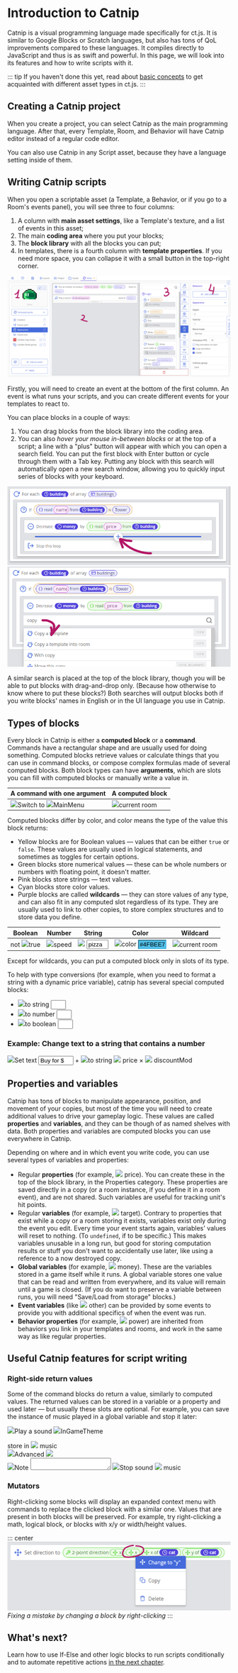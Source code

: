 # Introduction to Catnip

Catnip is a visual programming language made specifically for ct.js. It is similar to Google Blocks or Scratch languages, but also has tons of QoL improvements compared to these languages. It compiles directly to JavaScript and thus is as swift and powerful. In this page, we will look into its features and how to write scripts with it.

::: tip
If you haven't done this yet, read about [basic concepts](../ct-concepts.md) to get acquainted with different asset types in ct.js.
:::

## Creating a Catnip project

When you create a project, you can select Catnip as the main programming language. After that, every Template, Room, and Behavior will have Catnip editor instead of a regular code editor.

You can also use Catnip in any Script asset, because they have a language setting inside of them.

## Writing Catnip scripts

When you open a scriptable asset (a Template, a Behavior, or if you go to a Room's events panel), you will see three to four columns:

1. A column with **main asset settings**, like a Template's texture, and a list of events in this asset;
2. The main **coding area** where you put your blocks;
3. The **block library** with all the blocks you can put;
4. In templates, there is a fourth column with **template properties**. If you need more space, you can collapse it with a small button in the top-right corner.

![Four columns when coding templates](../images/learnCatnip/codingPanes.png)

Firstly, you will need to create an event at the bottom of the first column. An event is what runs your scripts, and you can create different events for your templates to react to.

You can place blocks in a couple of ways:

1. You can drag blocks from the block library into the coding area.
2. You can also _hover your mouse in-between blocks_ or at the top of a script; a line with a "plus" button will appear with which you can open a search field. You can put the first block with Enter button or cycle through them with a Tab key. Putting any block with this search will automatically open a new search window, allowing you to quickly input series of blocks with your keyboard.

![Opening a search menu in Catnip](../images/learnCatnip/searchButton.png)
![Searching blocks in catnip](../images/learnCatnip/searchMenu.png)

A similar search is placed at the top of the block library, though you will be able to put blocks with drag-and-drop only. (Because how otherwise to know where to put these blocks?) Both searches will output blocks both if you write blocks' names in English or in the UI language you use in Catnip.

## Types of blocks

Every block in Catnip is either a **computed block** or a **command**. Commands have a rectangular shape and are usually used for doing something. Computed blocks retrieve values or calculate things that you can use in command blocks, or compose complex formulas made of several computed blocks. Both block types can have **arguments**, which are slots you can fill with computed blocks or manually write a value in.

| A command with one argument | A computed block |
|-|-|
| <catnip-block class=" command void   selected">  <img src="/assets/icons/room.svg" class="feather"><span class="catnip-block-aTextLabel">Switch to</span>          <span class="catnip-block-aConstantInput menu string ">   <img src="/assets/icons/image.svg" class="feather"><span>MainMenu</span></span>     </catnip-block> | <catnip-block class=" computed wildcard wildcard  ">  <img src="/assets/icons/room.svg" class="feather"><span class="catnip-block-aTextLabel">current room</span>     </catnip-block> |

Computed blocks differ by color, and color means the type of the value this block returns:

- Yellow blocks are for Boolean values — values that can be either `true` or `false`. These values are usually used in logical statements, and sometimes as toggles for certain options.
- Green blocks store numerical values — these can be whole numbers or numbers with floating point, it doesn't matter.
- Pink blocks store strings — text values.
- Cyan blocks store color values.
- Purple blocks are called **wildcards** — they can store values of any type, and can also fit in any computed slot regardless of its type. They are usually used to link to other copies, to store complex structures and to store data you define.

| Boolean | Number | String | Color | Wildcard |
| - | - | - | - | - |
| <catnip-block class=" computed boolean wildcard  ">  <span class="catnip-block-aTextLabel">not</span>         <catnip-block class=" computed boolean boolean constant ">  <img src="/assets/icons/bool.svg" class="feather"><span class="catnip-block-aTextLabel">true</span>     </catnip-block>      </catnip-block> | <catnip-block class=" computed number wildcard  ">  <img src="/assets/icons/move.svg" class="feather"><span class="catnip-block-aTextLabel">speed</span>     </catnip-block> | <catnip-block class=" computed string wildcard  ">  <img src="/assets/icons/string.svg" class="feather">          <input type="text" class="catnip-block-aConstantInput string " style=" width: 5.5ch;    " value="pizza" readonly="readonly">     </catnip-block> | <catnip-block class=" computed color wildcard  ">  <img src="/assets/icons/droplet.svg" class="feather"><span class="catnip-block-aTextLabel">color</span>          <input type="text" class="catnip-block-aConstantInput color " style=" width: 7.5ch; background-color: #4FBEE7; border-color: #4FBEE7; color: black; " value="#4FBEE7" readonly="readonly">     </catnip-block> | <catnip-block class=" computed wildcard wildcard  ">  <img src="/assets/icons/room.svg" class="feather"><span class="catnip-block-aTextLabel">current room</span>     </catnip-block> |

Except for wildcards, you can put a computed block only in slots of its type.

To help with type conversions (for example, when you need to format a string with a dynamic price variable), catnip has several special computed blocks:

- <catnip-block class=" computed string wildcard  ">  <img src="/assets/icons/string.svg" class="feather"><span class="catnip-block-aTextLabel">to string</span>          <input type="text" class="catnip-block-aConstantInput wildcard invalid" style=" width: 3.5ch;    " readonly="readonly">     </catnip-block>
- <catnip-block class=" computed number wildcard  ">  <img src="/assets/icons/sort-numerically.svg" class="feather"><span class="catnip-block-aTextLabel">to number</span>          <input type="text" class="catnip-block-aConstantInput wildcard invalid" style=" width: 3.5ch;    " readonly="readonly">     </catnip-block>
- <catnip-block class=" computed boolean wildcard  ">  <img src="/assets/icons/bool.svg" class="feather"><span class="catnip-block-aTextLabel">to boolean</span>          <input type="text" class="catnip-block-aConstantInput wildcard invalid" style=" width: 3.5ch;    " readonly="readonly">     </catnip-block>

### Example: Change text to a string that contains a number

<catnip-block class=" command    selected">  <img src="/assets/icons/font.svg" class="feather"><span class="catnip-block-aTextLabel">Set text</span>         <catnip-block class=" computed string string  ">            <input type="text" class="catnip-block-aConstantInput string " style=" width: 9.5ch;    " value="Buy for $" readonly="readonly"> <span class="catnip-block-aTextLabel">+</span>                  <catnip-block class=" computed string string  ">  <img src="/assets/icons/string.svg" class="feather"><span class="catnip-block-aTextLabel">to string</span>         <catnip-block class=" computed number wildcard  ">           <catnip-block class=" computed wildcard number userdefined ">  <img src="/assets/icons/archive.svg" class="feather"> <span class="catnip-block-aTextLabel">price</span>              </catnip-block>  <span class="catnip-block-aTextLabel">×</span>                  <catnip-block class=" computed wildcard number userdefined ">  <img src="/assets/icons/archive.svg" class="feather"> <span class="catnip-block-aTextLabel">discountMod</span>              </catnip-block>      </catnip-block>      </catnip-block>      </catnip-block>      </catnip-block>

## Properties and variables

Catnip has tons of blocks to manipulate appearance, position, and movement of your copies, but most of the time you will need to create additional values to drive your gameplay logic. These values are called **properties** and **variables**, and they can be though of as named shelves with data. Both properties and variables are computed blocks you can use everywhere in Catnip.

Depending on where and in which event you write code, you can use several types of variables and properties:

- Regular **properties** (for example, <catnip-block class=" computed wildcard number userdefined ">  <img src="/assets/icons/archive.svg" class="feather"> <span class="catnip-block-aTextLabel">price</span></catnip-block>). You can create these in the top of the block library, in the Properties category. These properties are saved directly in a copy (or a room instance, if you define it in a room event), and are not shared. Such variables are useful for tracking unit's hit points.
- Regular **variables** (for example, <catnip-block class=" computed wildcard wildcard userdefined ">  <img src="/assets/icons/clock.svg" class="feather"> <span class="catnip-block-aTextLabel">target</span></catnip-block>). Contrary to properties that exist while a copy or a room storing it exists, variables exist only during the event you edit. Every time your event starts again, variables' values will reset to nothing. (To `undefined`, if to be specific.) This makes variables unusable in a long run, but good for storing computation results or stuff you don't want to accidentally use later, like using a reference to a now destroyed copy.
- **Global variables** (for example, <catnip-block class=" computed wildcard wildcard userdefined ">  <img src="/assets/icons/circle.svg" class="feather"> <span class="catnip-block-aTextLabel">money</span></catnip-block>). These are the variables stored in a game itself while it runs. A global variable stores one value that can be read and written from everywhere, and its value will remain until a game is closed. (If you do want to preserve a variable between runs, you will need "Save/Load from storage" blocks.)
- **Event variables** (like <catnip-block class=" computed wildcard wildcard userdefined ">  <img src="/assets/icons/bell.svg" class="feather"> <span class="catnip-block-aTextLabel">other</span></catnip-block>) can be provided by some events to provide you with additional specifics of when the event was run.
- **Behavior properties** (for example, <catnip-block class=" computed wildcard wildcard userdefined ">  <img src="/assets/icons/behavior.svg" class="feather"> <span class="catnip-block-aTextLabel">power</span></catnip-block>) are inherited from behaviors you link in your templates and rooms, and work in the same way as like regular properties.

## Useful Catnip features for script writing

### Right-side return values
Some of the command blocks do return a value, similarly to computed values. The returned values can be stored in a variable or a property and used later — but usually these slots are optional. For example, you can save the instance of music played in a global variable and stop it later:

<catnip-block class=" command    selected">  <img src="/assets/icons/music.svg" class="feather"><span class="catnip-block-aTextLabel">Play a sound</span>          <span class="catnip-block-aConstantInput menu string ">   <img src="/assets/icons/image.svg" class="feather"><span>InGameTheme</span></span>   <div class="catnip-block-aFiller"></div>        <span class="catnip-block-aTextLabel">store in</span>                  <catnip-block class=" computed wildcard wildcard userdefined ">  <img src="/assets/icons/circle.svg" class="feather"> <span class="catnip-block-aTextLabel">music</span>              </catnip-block>         <div class="catnip-block-Options"> <div class="catnip-block-anOptionsToggle"> <img src="/assets/icons/chevron-down.svg" class="feather"><span>Advanced</span> <img src="/assets/icons/chevron-down.svg" class="feather"> </div>    </div>       </catnip-block>
<catnip-block class=" command   note selected">  <img src="/assets/icons/message-circle.svg" class="feather"><span class="catnip-block-aTextLabel">Note</span>      <textarea value="Later — when a level ends or when a pause menu is opened" style="height: 21px;" readonly="readonly"></textarea>         </catnip-block>
<catnip-block class=" command void   selected">  <img src="/assets/icons/music.svg" class="feather"><span class="catnip-block-aTextLabel">Stop sound</span>         <catnip-block class=" computed wildcard wildcard userdefined ">  <img src="/assets/icons/circle.svg" class="feather"> <span class="catnip-block-aTextLabel">music</span>              </catnip-block>      </catnip-block>

### Mutators

Right-clicking some blocks will display an expanded context menu with commands to replace the clicked block with a similar one. Values that are present in both blocks will be preserved. For example, try right-clicking a math, logical block, or blocks with x/y or width/height values.

::: center
![Fixing a bug with a mutator by right-clicking a block](../images/learnCatnip/rightClickMutatorFix.png)
*Fixing a mistake by changing a block by right-clicking*
:::

## What's next?

Learn how to use If-Else and other logic blocks to run scripts conditionally and to automate repetitive actions [in the next chapter](./conditions-and-loops.md).